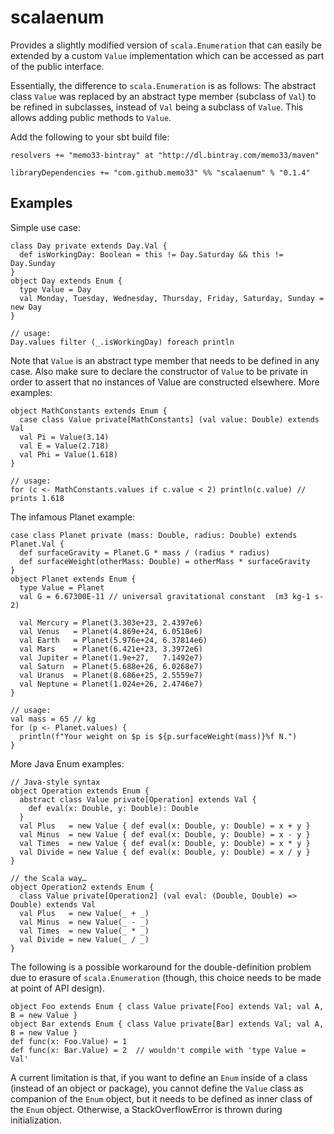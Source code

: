 scalaenum
=========

Provides a slightly modified version of `scala.Enumeration` that can easily be extended by a custom `Value`
implementation which can be accessed as part of the public interface.

Essentially, the difference to `scala.Enumeration` is as follows: The abstract class `Value` was replaced by an
abstract type member (subclass of `Val`) to be refined in subclasses, instead of `Val` being a subclass of `Value`.
This allows adding public methods to `Value`.

Add the following to your sbt build file:

    resolvers += "memo33-bintray" at "http://dl.bintray.com/memo33/maven"

    libraryDependencies += "com.github.memo33" %% "scalaenum" % "0.1.4"


Examples
--------

Simple use case:

    class Day private extends Day.Val {
      def isWorkingDay: Boolean = this != Day.Saturday && this != Day.Sunday
    }
    object Day extends Enum {
      type Value = Day
      val Monday, Tuesday, Wednesday, Thursday, Friday, Saturday, Sunday = new Day
    }

    // usage:
    Day.values filter (_.isWorkingDay) foreach println

Note that `Value` is an abstract type member that needs to be defined in any case.
Also make sure to declare the constructor of `Value` to be private in order to assert that no instances of Value are
constructed elsewhere. More examples:

    object MathConstants extends Enum {
      case class Value private[MathConstants] (val value: Double) extends Val
      val Pi = Value(3.14)
      val E = Value(2.718)
      val Phi = Value(1.618)
    }

    // usage:
    for (c <- MathConstants.values if c.value < 2) println(c.value) // prints 1.618

The infamous Planet example:

    case class Planet private (mass: Double, radius: Double) extends Planet.Val {
      def surfaceGravity = Planet.G * mass / (radius * radius)
      def surfaceWeight(otherMass: Double) = otherMass * surfaceGravity
    }
    object Planet extends Enum {
      type Value = Planet
      val G = 6.67300E-11 // universal gravitational constant  (m3 kg-1 s-2)

      val Mercury = Planet(3.303e+23, 2.4397e6)
      val Venus   = Planet(4.869e+24, 6.0518e6)
      val Earth   = Planet(5.976e+24, 6.37814e6)
      val Mars    = Planet(6.421e+23, 3.3972e6)
      val Jupiter = Planet(1.9e+27,   7.1492e7)
      val Saturn  = Planet(5.688e+26, 6.0268e7)
      val Uranus  = Planet(8.686e+25, 2.5559e7)
      val Neptune = Planet(1.024e+26, 2.4746e7)
    }

    // usage:
    val mass = 65 // kg
    for (p <- Planet.values) {
      println(f"Your weight on $p is ${p.surfaceWeight(mass)}%f N.")
    }

More Java Enum examples:

    // Java-style syntax
    object Operation extends Enum {
      abstract class Value private[Operation] extends Val {
        def eval(x: Double, y: Double): Double
      }
      val Plus   = new Value { def eval(x: Double, y: Double) = x + y }
      val Minus  = new Value { def eval(x: Double, y: Double) = x - y }
      val Times  = new Value { def eval(x: Double, y: Double) = x * y }
      val Divide = new Value { def eval(x: Double, y: Double) = x / y }
    }

    // the Scala way…
    object Operation2 extends Enum {
      class Value private[Operation2] (val eval: (Double, Double) => Double) extends Val
      val Plus   = new Value(_ + _)
      val Minus  = new Value(_ - _)
      val Times  = new Value(_ * _)
      val Divide = new Value(_ / _)
    }

The following is a possible workaround for the double-definition problem due to erasure of `scala.Enumeration` (though,
this choice needs to be made at point of API design).

    object Foo extends Enum { class Value private[Foo] extends Val; val A, B = new Value }
    object Bar extends Enum { class Value private[Bar] extends Val; val A, B = new Value }
    def func(x: Foo.Value) = 1
    def func(x: Bar.Value) = 2  // wouldn't compile with 'type Value = Val'

A current limitation is that, if you want to define an `Enum` inside of a class (instead of an object or package),
you cannot define the `Value` class as companion of the `Enum` object, but it needs to be defined as inner class of the
`Enum` object. Otherwise, a StackOverflowError is thrown during initialization.
